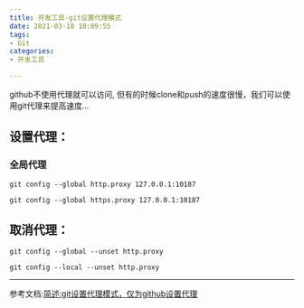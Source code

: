 ```yaml
---
title: 开发工具-git设置代理模式
date: 2021-03-18 10:09:55
tags:
- Git
categories:
- 开发工具

---
```

github不使用代理就可以访问, 但有的时候clone和push的速度很慢，我们可以使用git代理来提高速度...
<!--more-->

## 设置代理：

### 全局代理

```code
git config --global http.proxy 127.0.0.1:10187
```

```code
git config --global https.proxy 127.0.0.1:10187
```


## 取消代理：

```code
git config --global --unset http.proxy
```

```code
git config --local --unset http.proxy
```

------

参考文档:[简述:git设置代理模式，仅为github设置代理](https://www.jianshu.com/p/8c5bb8eee8b2)
